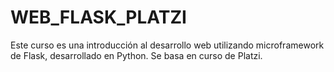 # WEB_FLASK_PLATZI
Este curso es una introducción al desarrollo web utilizando microframework de Flask, desarrollado en Python. Se basa en curso de Platzi.
